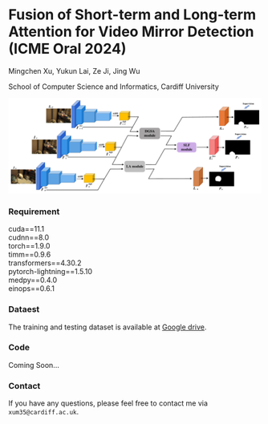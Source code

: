 # Fusion of Short-term and Long-term Attention for Video Mirror Detection (ICME Oral 2024)

Mingchen Xu, Yukun Lai, Ze Ji, Jing Wu

School of Computer Science and Informatics, Cardiff University


<p align="center">
  <img src="resources/Architecture.pdf"  width="750"/>
</p>


### Requirement

cuda==11.1   
cudnn==8.0  
torch==1.9.0   
timm==0.9.6   
transformers==4.30.2   
pytorch-lightning==1.5.10  
medpy==0.4.0  
einops==0.6.1

### Dataest

The training and testing dataset is available at [Google drive](https://drive.google.com/file/d/1NO8uO6AALmI1Bh3UUh68tx1POHyC6O2i/view?usp=drive_link). 



### Code
Coming Soon...



### Contact
If you have any questions, please feel free to contact me via `xum35@cardiff.ac.uk`.



